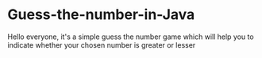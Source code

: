 # Guess-the-number-in-Java
Hello everyone, it's a simple guess the number game which will help you to indicate whether your chosen number is greater or lesser
